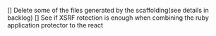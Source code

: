 []  Delete some of the files generated by the scaffolding(see details in backlog)
[] See if XSRF rotection is enough when combining the ruby application protector to the react

